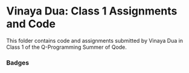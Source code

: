# Vinaya Dua: Class 1 Assignments and Code
This folder contains code and assignments submitted by Vinaya Dua in Class 1 of the Q-Programming Summer of Qode.
### Badges